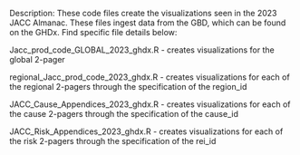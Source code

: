 Description: These code files create the visualizations seen in the 2023 JACC Almanac. These files ingest data from the GBD, which can be found on the GHDx.
Find specific file details below:

Jacc_prod_code_GLOBAL_2023_ghdx.R - creates visualizations for the global 2-pager

regional_Jacc_prod_code_2023_ghdx.R - creates visualizations for each of the regional 2-pagers through the specification of the region_id 

JACC_Cause_Appendices_2023_ghdx.R - creates visualizations for each of the cause 2-pagers through the specification of the cause_id

JACC_Risk_Appendices_2023_ghdx.R - creates visualizations for each of the risk 2-pagers through the specification of the rei_id
